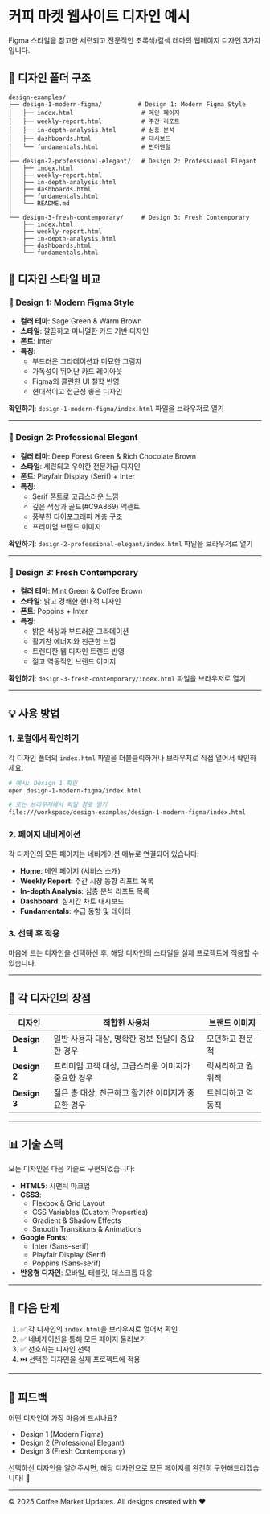 # 커피 마켓 웹사이트 디자인 예시

Figma 스타일을 참고한 세련되고 전문적인 초록색/갈색 테마의 웹페이지 디자인 3가지입니다.

## 📁 디자인 폴더 구조

```
design-examples/
├── design-1-modern-figma/          # Design 1: Modern Figma Style
│   ├── index.html                   # 메인 페이지
│   ├── weekly-report.html           # 주간 리포트
│   ├── in-depth-analysis.html       # 심층 분석
│   ├── dashboards.html              # 대시보드
│   └── fundamentals.html            # 펀더멘털
│
├── design-2-professional-elegant/   # Design 2: Professional Elegant
│   ├── index.html
│   ├── weekly-report.html
│   ├── in-depth-analysis.html
│   ├── dashboards.html
│   ├── fundamentals.html
│   └── README.md
│
└── design-3-fresh-contemporary/     # Design 3: Fresh Contemporary
    ├── index.html
    ├── weekly-report.html
    ├── in-depth-analysis.html
    ├── dashboards.html
    └── fundamentals.html
```

## 🎨 디자인 스타일 비교

### 🌿 Design 1: Modern Figma Style
- **컬러 테마**: Sage Green & Warm Brown
- **스타일**: 깔끔하고 미니멀한 카드 기반 디자인
- **폰트**: Inter
- **특징**: 
  - 부드러운 그라데이션과 미묘한 그림자
  - 가독성이 뛰어난 카드 레이아웃
  - Figma의 클린한 UI 철학 반영
  - 현대적이고 접근성 좋은 디자인

**확인하기**: `design-1-modern-figma/index.html` 파일을 브라우저로 열기

---

### 🎩 Design 2: Professional Elegant
- **컬러 테마**: Deep Forest Green & Rich Chocolate Brown
- **스타일**: 세련되고 우아한 전문가급 디자인
- **폰트**: Playfair Display (Serif) + Inter
- **특징**:
  - Serif 폰트로 고급스러운 느낌
  - 깊은 색상과 골드(#C9A869) 액센트
  - 풍부한 타이포그래피 계층 구조
  - 프리미엄 브랜드 이미지

**확인하기**: `design-2-professional-elegant/index.html` 파일을 브라우저로 열기

---

### 🌱 Design 3: Fresh Contemporary
- **컬러 테마**: Mint Green & Coffee Brown
- **스타일**: 밝고 경쾌한 현대적 디자인
- **폰트**: Poppins + Inter
- **특징**:
  - 밝은 색상과 부드러운 그라데이션
  - 활기찬 에너지와 친근한 느낌
  - 트렌디한 웹 디자인 트렌드 반영
  - 젊고 역동적인 브랜드 이미지

**확인하기**: `design-3-fresh-contemporary/index.html` 파일을 브라우저로 열기

---

## 💡 사용 방법

### 1. 로컬에서 확인하기
각 디자인 폴더의 `index.html` 파일을 더블클릭하거나 브라우저로 직접 열어서 확인하세요.

```bash
# 예시: Design 1 확인
open design-1-modern-figma/index.html

# 또는 브라우저에서 파일 경로 열기
file:///workspace/design-examples/design-1-modern-figma/index.html
```

### 2. 페이지 네비게이션
각 디자인의 모든 페이지는 네비게이션 메뉴로 연결되어 있습니다:
- **Home**: 메인 페이지 (서비스 소개)
- **Weekly Report**: 주간 시장 동향 리포트 목록
- **In-depth Analysis**: 심층 분석 리포트 목록
- **Dashboard**: 실시간 차트 대시보드
- **Fundamentals**: 수급 동향 및 데이터

### 3. 선택 후 적용
마음에 드는 디자인을 선택하신 후, 해당 디자인의 스타일을 실제 프로젝트에 적용할 수 있습니다.

---

## 🎯 각 디자인의 장점

| 디자인 | 적합한 사용처 | 브랜드 이미지 |
|--------|---------------|---------------|
| **Design 1** | 일반 사용자 대상, 명확한 정보 전달이 중요한 경우 | 모던하고 전문적 |
| **Design 2** | 프리미엄 고객 대상, 고급스러운 이미지가 중요한 경우 | 럭셔리하고 권위적 |
| **Design 3** | 젊은 층 대상, 친근하고 활기찬 이미지가 중요한 경우 | 트렌디하고 역동적 |

---

## 📊 기술 스택

모든 디자인은 다음 기술로 구현되었습니다:
- **HTML5**: 시맨틱 마크업
- **CSS3**: 
  - Flexbox & Grid Layout
  - CSS Variables (Custom Properties)
  - Gradient & Shadow Effects
  - Smooth Transitions & Animations
- **Google Fonts**: 
  - Inter (Sans-serif)
  - Playfair Display (Serif)
  - Poppins (Sans-serif)
- **반응형 디자인**: 모바일, 태블릿, 데스크톱 대응

---

## 🔄 다음 단계

1. ✅ 각 디자인의 `index.html`을 브라우저로 열어서 확인
2. ✅ 네비게이션을 통해 모든 페이지 둘러보기
3. ✅ 선호하는 디자인 선택
4. ⏭️ 선택한 디자인을 실제 프로젝트에 적용

---

## 💬 피드백

어떤 디자인이 가장 마음에 드시나요?
- Design 1 (Modern Figma)
- Design 2 (Professional Elegant)  
- Design 3 (Fresh Contemporary)

선택하신 디자인을 알려주시면, 해당 디자인으로 모든 페이지를 완전히 구현해드리겠습니다! 🎨

---

© 2025 Coffee Market Updates. All designs created with ❤️
